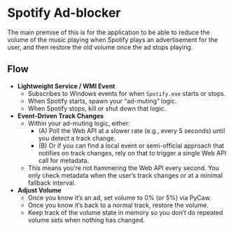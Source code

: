 # Spotify Ad-blocker
The main premise of this is for the application to be able to reduce the volume of the music playing when Spotify plays an advertisement for the user, and then restore the old volume once the ad stops playing.
## Flow
- **Lightweight Service / WMI Event**
    - Subscribes to Windows events for when `Spotify.exe` starts or stops.
    - When Spotify starts, spawn your “ad-muting” logic.
    - When Spotify stops, kill or shut down that logic.
- **Event-Driven Track Changes**
    - Within your ad-muting logic, either:
        - (A) Poll the Web API at a slower rate (e.g., every 5 seconds) until you detect a track change.
        - (B) Or if you can find a local event or semi-official approach that notifies on track changes, rely on that to trigger a single Web API call for metadata.
    - This means you’re not hammering the Web API every second. You only check metadata when the user’s track changes or at a minimal fallback interval.
- **Adjust Volume**
    - Once you know it’s an ad, set volume to 0% (or 5%) via PyCaw.
    - Once you know it’s back to a normal track, restore the volume.
    - Keep track of the volume state in memory so you don’t do repeated volume sets when nothing has changed.
